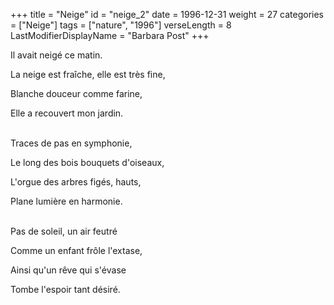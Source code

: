 +++
title = "Neige"
id = "neige_2"
date = 1996-12-31
weight = 27
categories = ["Neige"]
tags = ["nature", "1996"]
verseLength = 8
LastModifierDisplayName = "Barbara Post"
+++

Il avait neigé ce matin.

La neige est fraîche, elle est très fine,

Blanche douceur comme farine,

Elle a recouvert mon jardin.

 \
Traces de pas en symphonie,

Le long des bois bouquets d'oiseaux,

L'orgue des arbres figés, hauts,

Plane lumière en harmonie.

 \
Pas de soleil, un air feutré

Comme un enfant frôle l'extase,

Ainsi qu'un rêve qui s'évase

Tombe l'espoir tant désiré.
